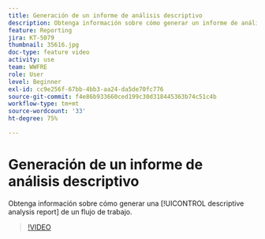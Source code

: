 ```yaml
---
title: Generación de un informe de análisis descriptivo
description: Obtenga información sobre cómo generar un informe de análisis descriptivo a partir de un flujo de trabajo en Adobe Campaign Classic.
feature: Reporting
jira: KT-5079
thumbnail: 35616.jpg
doc-type: feature video
activity: use
team: WWFRE
role: User
level: Beginner
exl-id: cc9e256f-67bb-4bb3-aa24-da5de70fc776
source-git-commit: f4e86b933660ced199c30d318445363b74c51c4b
workflow-type: tm+mt
source-wordcount: '33'
ht-degree: 75%

---
```


# Generación de un informe de análisis descriptivo

Obtenga información sobre cómo generar una [!UICONTROL descriptive analysis report] de un flujo de trabajo.

>[!VIDEO](https://video.tv.adobe.com/v/35616?quality=12&learn=on)
